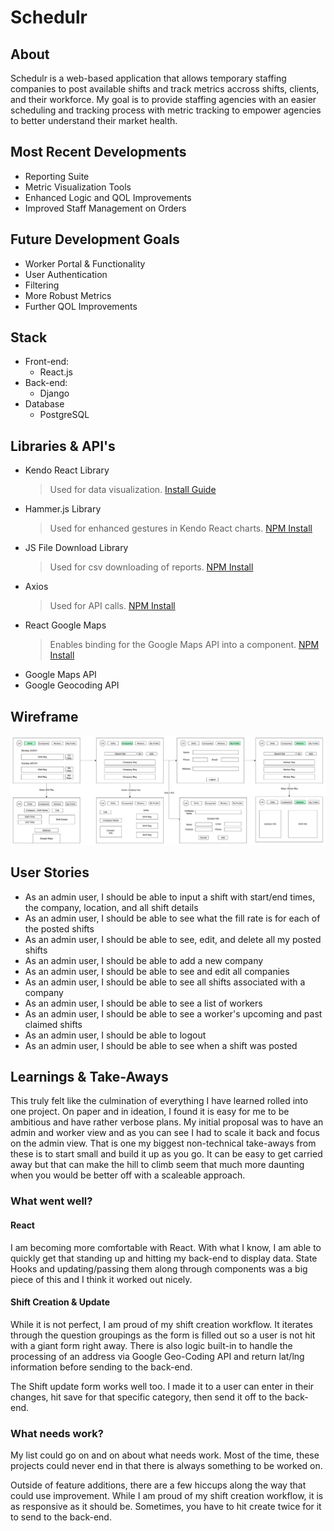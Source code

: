 # Schedulr

## About

Schedulr is a web-based application that allows temporary staffing companies to post available shifts and track metrics accross shifts, clients, and their workforce. My goal is to provide staffing agencies with an easier scheduling and tracking process with metric tracking to empower agencies to better understand their market health.

## Most Recent Developments
 - Reporting Suite
 - Metric Visualization Tools
 - Enhanced Logic and QOL Improvements
 - Improved Staff Management on Orders

## Future Development Goals

 - Worker Portal & Functionality
 - User Authentication
 - Filtering
 - More Robust Metrics
 - Further QOL Improvements

## Stack

 - Front-end: 
    - React.js
 - Back-end: 
    - Django
 - Database
    - PostgreSQL

## Libraries & API's
- Kendo React Library
   > Used for data visualization.
   > [Install Guide](https://www.telerik.com/kendo-react-ui/getting-started/)
- Hammer.js Library
  > Used for enhanced gestures in Kendo React charts.
  > [NPM Install](https://www.npmjs.com/package/hammerjs)
- JS File Download Library
  > Used for csv downloading of reports.
  > [NPM Install](https://www.npmjs.com/package/js-file-download)
- Axios
  > Used for API calls.
  > [NPM Install](https://www.npmjs.com/package/axios)
- React Google Maps
  > Enables binding for the Google Maps API into a component.
  > [NPM Install](https://www.npmjs.com/package/@react-google-maps/api)
- Google Maps API
- Google Geocoding API 


## Wireframe
![Admin View](./public/Admin_View.png)

## User Stories

 - As an admin user, I should be able to input a shift with start/end times, the company, location, and all shift details
 - As an admin user, I should be able to see what the fill rate is for each of the posted shifts
 - As an admin user, I should be able to see, edit, and delete all my posted shifts
 - As an admin user, I should be able to add a new company
 - As an admin user, I should be able to see and edit all companies
 - As an admin user, I should be able to see all shifts associated with a company
 - As an admin user, I should be able to see a list of workers
 - As an admin user, I should be able to see a worker's upcoming and past claimed shifts
 - As an admin user, I should be able to logout
 - As an admin user, I should be able to see when a shift was posted

## Learnings & Take-Aways
This truly felt like the culmination of everything I have learned rolled into one project. On paper and in ideation, I found it is easy for me to be ambitious and have rather verbose plans. My initial proposal was to have an admin and worker view and as you can see I had to scale it back and focus on the admin view. That is one my biggest non-technical take-aways from these is to start small and build it up as you go. It can be easy to get carried away but that can make the hill to climb seem that much more daunting when you would be better off with a scaleable approach.

### What went well?
#### React
I am becoming more comfortable with React. With what I know, I am able to quickly get that standing up and hitting my back-end to display data. State Hooks and updating/passing them along through components was a big piece of this and I think it worked out nicely.

#### Shift Creation & Update
While it is not perfect, I am proud of my shift creation workflow. It iterates through the question groupings as the form is filled out so a user is not hit with a giant form right away. There is also logic built-in to handle the processing of an address via Google Geo-Coding API and return lat/lng information before sending to the back-end.

The Shift update form works well too. I made it to a user can enter in their changes, hit save for that specific category, then send it off to the back-end.

### What needs work?
My list could go on and on about what needs work. Most of the time, these projects could never end in that there is always something to be worked on. 

Outside of feature additions, there are a few hiccups along the way that could use improvement. While I am proud of my shift creation workflow, it is as responsive as it should be. Sometimes, you have to hit create twice for it to send to the back-end.
